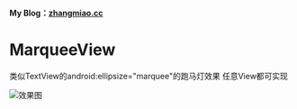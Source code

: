 #### My Blog：[zhangmiao.cc](https://zhangmiao.cc/2018/07/24/%E8%B7%91%E9%A9%AC%E7%81%AFMarqueeView/)
# MarqueeView
类似TextView的android:ellipsize="marquee"的跑马灯效果 任意View都可实现

![效果图](https://github.com/GITbiubiubiu/MarqueeView/raw/master/screenshot/MarqueeView.gif)
